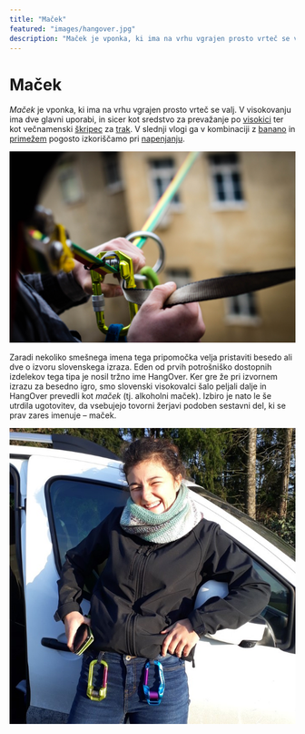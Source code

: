 ```yaml
---
title: "Maček"
featured: "images/hangover.jpg"
description: "Maček je vponka, ki ima na vrhu vgrajen prosto vrteč se valj. Služi za prevažanje po traku ter kot večnamenski škripec za trak."
---
```


# Maček

_Maček_ je vponka, ki ima na vrhu vgrajen prosto vrteč se valj. V visokovanju ima dve glavni uporabi, in sicer kot sredstvo za prevažanje po [visokici](visokica) ter kot večnamenski [škripec](skripec) za [trak](trak). V slednji vlogi ga v kombinaciji z [banano](banana) in [primežem](primez) pogosto izkoriščamo pri [napenjanju](napenjanje).

![Maček z matico](images/hangover.jpg)

Zaradi nekoliko smešnega imena tega pripomočka velja pristaviti besedo ali dve o izvoru slovenskega izraza. Eden od prvih potrošniško dostopnih izdelekov tega tipa je nosil tržno ime HangOver. Ker gre že pri izvornem izrazu za besedno igro, smo slovenski visokovalci šalo peljali dalje in HangOver prevedli kot _maček_ (tj. alkoholni maček). Izbiro je nato le še utrdila ugotovitev, da vsebujejo tovorni žerjavi podoben sestavni del, ki se prav zares imenuje – maček.

![Lara s svojimi mački](images/lararolex.jpg)
